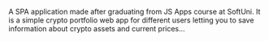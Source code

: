 A SPA application made after graduating from JS Apps course at SoftUni. It is a simple crypto portfolio web app for different users letting you to save information about crypto assets and current prices...